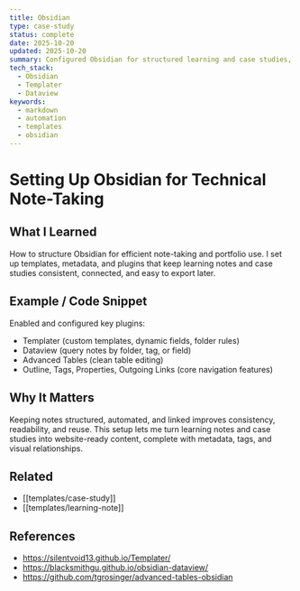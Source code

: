 ```yaml
---
title: Obsidian
type: case-study
status: complete
date: 2025-10-20
updated: 2025-10-20
summary: Configured Obsidian for structured learning and case studies, added automation, metadata consistency, and visual linking for future website integration.
tech_stack:
  - Obsidian
  - Templater
  - Dataview
keywords:
  - markdown
  - automation
  - templates
  - obsidian
---
```

# Setting Up Obsidian for Technical Note-Taking


## What I Learned

How to structure Obsidian for efficient note-taking and portfolio use. I set up templates, metadata, and plugins that keep learning notes and case studies consistent, connected, and easy to export later.

## Example / Code Snippet

Enabled and configured key plugins:

- Templater (custom templates, dynamic fields, folder rules)
- Dataview (query notes by folder, tag, or field)
- Advanced Tables (clean table editing)
- Outline, Tags, Properties, Outgoing Links (core navigation features)

## Why It Matters

Keeping notes structured, automated, and linked improves consistency, readability, and reuse. This setup lets me turn learning notes and case studies into website-ready content, complete with metadata, tags, and visual relationships.

## Related
- [[templates/case-study]]
- [[templates/learning-note]]
## References
- https://silentvoid13.github.io/Templater/
- https://blacksmithgu.github.io/obsidian-dataview/
- https://github.com/tgrosinger/advanced-tables-obsidian